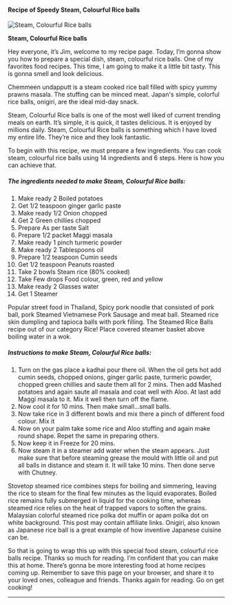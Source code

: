             

#### Recipe of Speedy Steam, Colourful Rice balls

![Steam, Colourful Rice balls](https://img-global.cpcdn.com/recipes/53929be682c5b2da/751x532cq70/steam-colourful-rice-balls-recipe-main-photo.jpg)

**Steam, Colourful Rice balls**

Hey everyone, it’s Jim, welcome to my recipe page. Today, I’m gonna show you how to prepare a special dish, steam, colourful rice balls. One of my favorites food recipes. This time, I am going to make it a little bit tasty. This is gonna smell and look delicious.

Chemmeen undapputt is a steam cooked rice ball filled with spicy yummy prawns masala. The stuffing can be minced meat. Japan's simple, colorful rice balls, onigiri, are the ideal mid-day snack.

Steam, Colourful Rice balls is one of the most well liked of current trending meals on earth. It’s simple, it is quick, it tastes delicious. It is enjoyed by millions daily. Steam, Colourful Rice balls is something which I have loved my entire life. They’re nice and they look fantastic.

To begin with this recipe, we must prepare a few ingredients. You can cook steam, colourful rice balls using 14 ingredients and 6 steps. Here is how you can achieve that.

##### The ingredients needed to make Steam, Colourful Rice balls:

1.  Make ready 2 Boiled potatoes
2.  Get 1/2 teaspoon ginger garlic paste
3.  Make ready 1/2 Onion chopped
4.  Get 2 Green chillies chopped
5.  Prepare As per taste Salt
6.  Prepare 1/2 packet Maggi masala
7.  Make ready 1 pinch turmeric powder
8.  Make ready 2 Tablespoons oil
9.  Prepare 1/2 teaspoon Cumin seeds
10.  Get 1/2 teaspoon Peanuts roasted
11.  Take 2 bowls Steam rice (80% cooked)
12.  Take Few drops Food colour, green, red and yellow
13.  Make ready 2 Glasses water
14.  Get 1 Steamer

Popular street food in Thailand, Spicy pork noodle that consisted of pork ball, pork Steamed Vietnamese Pork Sausage and meat ball. Steamed rice skin dumpling and tapioca balls with pork filling. The Steamed Rice Balls recipe out of our category Rice! Place covered steamer basket above boiling water in a wok.

##### Instructions to make Steam, Colourful Rice balls:

1.  Turn on the gas place a kadhai pour there oil. When the oil gets hot add cumin seeds, chopped onions, ginger garlic paste, turmeric powder, chopped green chillies and saute them all for 2 mins. Then add Mashed potatoes and again saute all masala and coat well with Aloo. At last add Maggi masala to it. Mix it well then turn off the flame.
2.  Now cool it for 10 mins. Then make small…small balls.
3.  Now take rice in 3 different bowls and mix there a pinch of different food colour. Mix it
4.  Now on your palm take some rice and Aloo stuffing and again make round shape. Repet the same in preparing others.
5.  Now keep it in Freeze for 20 mins.
6.  Now steam it in a steamer add water when the steam appears. Just make sure that before steaming grease the mould with little oil and put all balls in distance and steam it. It will take 10 mins. Then done serve with Chutney.

Stovetop steamed rice combines steps for boiling and simmering, leaving the rice to steam for the final few minutes as the liquid evaporates. Boiled rice remains fully submerged in liquid for the cooking time, whereas steamed rice relies on the heat of trapped vapors to soften the grains. Malaysian colorful steamed rice polka dot muffin or apam polka dot on white background. This post may contain affiliate links. Onigiri, also known as Japanese rice ball is a great example of how inventive Japanese cuisine can be.

So that is going to wrap this up with this special food steam, colourful rice balls recipe. Thanks so much for reading. I’m confident that you can make this at home. There’s gonna be more interesting food at home recipes coming up. Remember to save this page on your browser, and share it to your loved ones, colleague and friends. Thanks again for reading. Go on get cooking!

* * *